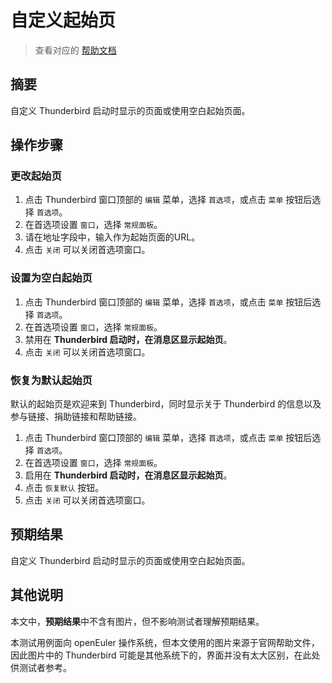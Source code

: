 # 自定义起始页

> 查看对应的 [帮助文档](https://support.mozilla.org/zh-CN/kb/%E8%87%AA%E5%AE%9A%E4%B9%89%E8%B5%B7%E5%A7%8B%E9%A1%B5)

## 摘要

自定义 Thunderbird 启动时显示的页面或使用空白起始页面。

## 操作步骤

### 更改起始页
1. 点击 Thunderbird 窗口顶部的 `编辑` 菜单，选择 `首选项`，或点击 `菜单` 按钮后选择 `首选项`。
2. 在首选项设置 `窗口`，选择 `常规面板`。
3. 请在地址字段中，输入作为起始页面的URL。
4. 点击 `关闭` 可以关闭首选项窗口。

### 设置为空白起始页
1. 点击 Thunderbird 窗口顶部的 `编辑` 菜单，选择 `首选项`，或点击 `菜单` 按钮后选择 `首选项`。
2. 在首选项设置 `窗口`，选择 `常规面板`。
3. 禁用在 **Thunderbird 启动时，在消息区显示起始页**。
4. 点击 `关闭` 可以关闭首选项窗口。

### 恢复为默认起始页
默认的起始页是欢迎来到 Thunderbird，同时显示关于 Thunderbird 的信息以及参与链接、捐助链接和帮助链接。

1. 点击 Thunderbird 窗口顶部的 `编辑` 菜单，选择 `首选项`，或点击 `菜单` 按钮后选择 `首选项`。
2. 在首选项设置 `窗口`，选择 `常规面板`。
3. 启用在 **Thunderbird 启动时，在消息区显示起始页**。
4. 点击 `恢复默认` 按钮。
5. 点击 `关闭` 可以关闭首选项窗口。

## 预期结果

自定义 Thunderbird 启动时显示的页面或使用空白起始页面。

## 其他说明

本文中，**预期结果**中不含有图片，但不影响测试者理解预期结果。

本测试用例面向 openEuler 操作系统，但本文使用的图片来源于官网帮助文件，因此图片中的 Thunderbird 可能是其他系统下的，界面并没有太大区别，在此处供测试者参考。
